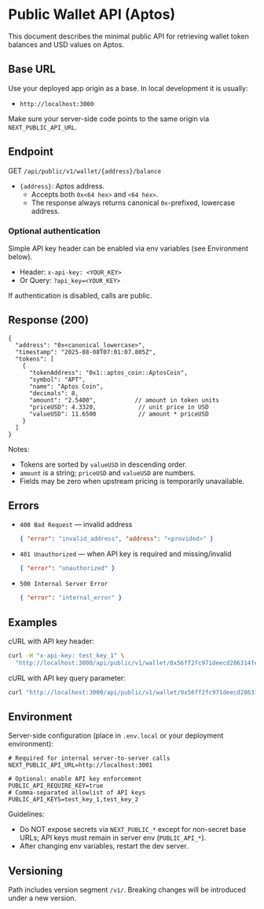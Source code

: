 # Public Wallet API (Aptos)

This document describes the minimal public API for retrieving wallet token balances and USD values on Aptos.

## Base URL

Use your deployed app origin as a base. In local development it is usually:

- `http://localhost:3000` 

Make sure your server-side code points to the same origin via `NEXT_PUBLIC_API_URL`.

## Endpoint

GET `/api/public/v1/wallet/{address}/balance`

- `{address}`: Aptos address.
  - Accepts both `0x<64 hex>` and `<64 hex>`.
  - The response always returns canonical `0x`-prefixed, lowercase address.

### Optional authentication

Simple API key header can be enabled via env variables (see Environment below).

- Header: `x-api-key: <YOUR_KEY>`
- Or Query: `?api_key=<YOUR_KEY>`

If authentication is disabled, calls are public.

## Response (200)

```jsonc
{
  "address": "0x<canonical_lowercase>",
  "timestamp": "2025-08-08T07:01:07.805Z",
  "tokens": [
    {
      "tokenAddress": "0x1::aptos_coin::AptosCoin",
      "symbol": "APT",
      "name": "Aptos Coin",
      "decimals": 8,
      "amount": "2.5400",           // amount in token units
      "priceUSD": 4.3320,            // unit price in USD
      "valueUSD": 11.6500            // amount * priceUSD
    }
  ]
}
```

Notes:
- Tokens are sorted by `valueUSD` in descending order.
- `amount` is a string; `priceUSD` and `valueUSD` are numbers.
- Fields may be zero when upstream pricing is temporarily unavailable.

## Errors

- `400 Bad Request` — invalid address
  ```json
  { "error": "invalid_address", "address": "<provided>" }
  ```
- `401 Unauthorized` — when API key is required and missing/invalid
  ```json
  { "error": "unauthorized" }
  ```
- `500 Internal Server Error`
  ```json
  { "error": "internal_error" }
  ```

## Examples

cURL with API key header:

```bash
curl -H "x-api-key: test_key_1" \
  "http://localhost:3000/api/public/v1/wallet/0x56ff2fc971deecd286314fe99b8ffd6a5e72e62eacdc46ae9b234c5282985f97/balance"
```

cURL with API key query parameter:

```bash
curl "http://localhost:3000/api/public/v1/wallet/0x56ff2fc971deecd286314fe99b8ffd6a5e72e62eacdc46ae9b234c5282985f97/balance?api_key=test_key_1"
```

## Environment

Server-side configuration (place in `.env.local` or your deployment environment):

```dotenv
# Required for internal server-to-server calls
NEXT_PUBLIC_API_URL=http://localhost:3001

# Optional: enable API key enforcement
PUBLIC_API_REQUIRE_KEY=true
# Comma-separated allowlist of API keys
PUBLIC_API_KEYS=test_key_1,test_key_2
```

Guidelines:
- Do NOT expose secrets via `NEXT_PUBLIC_*` except for non-secret base URLs; API keys must remain in server env (`PUBLIC_API_*`).
- After changing env variables, restart the dev server.

## Versioning

Path includes version segment `/v1/`. Breaking changes will be introduced under a new version.
